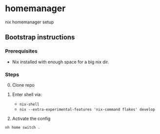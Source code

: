 # homemanager
nix homemanager setup

## Bootstrap instructions
### Prerequisites
* Nix installed with enough space for a big nix dir.

### Steps
0. Clone repo
1. Enter shell via:
    * `nix-shell`
    * `nix --extra-experimental-features 'nix-command flakes' develop`

2. Activate the config
```
nh home switch .
```
